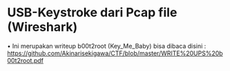 # USB-Keystroke dari Pcap file (Wireshark)

•	Ini merupakan writeup b00t2root (Key_Me_Baby) bisa dibaca disini :
https://github.com/Akinarisekigawa/CTF/blob/master/WRITE%20UPS%20b00t2root.pdf
